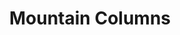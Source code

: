 ---
title: "Mountain Columns"
layout: photo-post
categories:
  - Photos
image: http://files.claycarson.net/photos/2019-07-20-mountain-columns.jpg
---